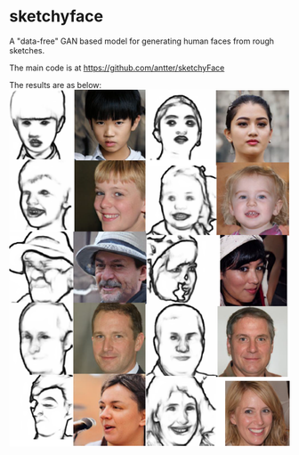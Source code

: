 # sketchyface
A "data-free" GAN based model for generating human faces from rough sketches.

The main code is at https://github.com/antter/sketchyFace

The results are as below:
![image](https://github.com/BobbyZ04/sketchyface/blob/main/result.png)
